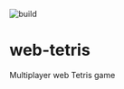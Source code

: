 ![build](https://img.shields.io/travis/brhamidi/web-tetris.svg)

# web-tetris
Multiplayer web Tetris game
